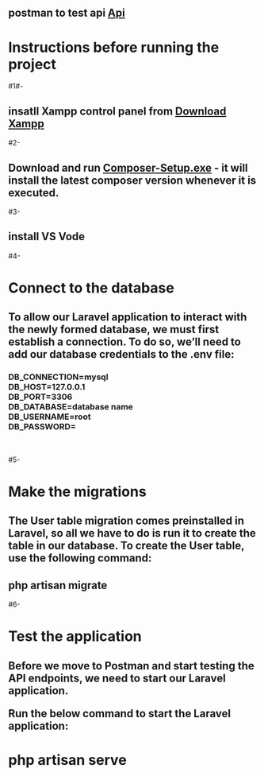 <h2>postman to test api  <a href=https://documenter.getpostman.com/view/26758994/2sA3BuW8rP>Api</a></h2>
<h1>Instructions before running the project</h1>
#1#- <h2>insatll Xampp control panel from  <a href=https://www.apachefriends.org/download.html>Download Xampp</a></h2>
#2-<h2> Download and run <a href=https://getcomposer.org/Composer-Setup.exe>Composer-Setup.exe</a> - it will install the latest composer version whenever it is executed.  </h2>
#3-<h2>install VS Vode <a href=https://code.visualstudio.com/Download></a> </h2>
#4-<h1>Connect to the database</h1>
    <h2>To allow our Laravel application to interact with the newly formed database, we must first establish a connection. To do so, we’ll need to add our database credentials to the .env file:</h2>
<h3> 
DB_CONNECTION=mysql<br>
DB_HOST=127.0.0.1<br>
DB_PORT=3306<br/>
DB_DATABASE=database name<br>
DB_USERNAME=root<br>
DB_PASSWORD=<br>
</h3><br/>


#5- <h1>Make the migrations</h1>

<h2>The User table migration comes preinstalled in Laravel, so all we have to do is run it to create the table in our database. To create the User table, use the following command:</h2>

  <h2>php artisan migrate</h2>

#6- <h1>Test the application</h1>

<h2>Before we move to Postman and start testing the API endpoints, we need to start our Laravel application.

Run the below command to start the Laravel application:</h2>

<h1> php artisan serve</h1>

